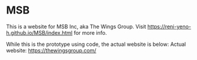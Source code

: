 # MSB
This is a website for MSB Inc, aka The Wings Group.
Visit https://reni-yeno-h.github.io/MSB/index.html for more info.

While this is the prototype using code, the actual website is below:
Actual website: https://thewingsgroup.com/

